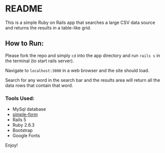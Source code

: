 # README

This is a simple Ruby on Rails app that searches a large CSV data source and returns the results in a 
table-like grid. 

## How to Run:

Please fork the repo and simply `cd` into the app directory
and run `rails s` in the terminal (to start rails server). 

Navigate to `localhost:3000` in a web browser
and the site should load. 

Search for any word in the search bar and the results area will return all the data rows 
that contain that word.

### Tools Used:

* MySql database
* [simple-form](https://github.com/plataformatec/simple_form)
* Rails 5
* Ruby 2.6.3
* Bootstrap
* Google Fonts

Enjoy!



